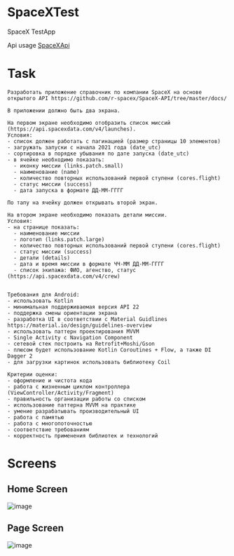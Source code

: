 # SpaceXTest
 SpaceX TestApp
 
 Api usage [SpaceXApi](https://github.com/r-spacex/SpaceX-API/tree/master/docs/)
 
# Task
```
Разработать приложение справочник по компании SpaceX на основе открытого API https://github.com/r-spacex/SpaceX-API/tree/master/docs/

В приложении должно быть два экрана.

На первом экране необходимо отобразить список миссий (https://api.spacexdata.com/v4/launches).
Условия:
- список должен работать с пагинацией (размер страницы 10 элементов)
- загружать запуски с начала 2021 года (date_utc)
- сортировка в порядке убывания по дате запуска (date_utc)
- в ячейке необходимо показать:
  - иконку миссии (links.patch.small)
  - наименование (name)
  - количество повторных использований первой ступени (cores.flight)
  - статус миссии (success)
  - дата запуска в формате ДД-ММ-ГГГГ

По тапу на ячейку должен открывать второй экран.

На втором экране необходимо показать детали миссии.
Условия:
- на странице показать:
  - наименование миссии
  - логотип (links.patch.large)
  - количество повторных использований первой ступени (cores.flight)
  - статус миссии (success)
  - детали (details)
  - дата и время миссии в формате ЧЧ-ММ ДД-ММ-ГГГГ
  - список экипажа: ФИО, агенство, статус (https://api.spacexdata.com/v4/crew)


Требования для Android:
- использовать Kotlin
- минимальная поддерживаемая версия API 22
- поддержка смены ориентации экрана
- разработка UI в соответствии с Material Guidlines https://material.io/design/guidelines-overview
- использовать паттерн проектирования MVVM
- Single Activity с Navigation Component
- сетевой стек построить на Retrofit+Moshi/Gson
- плюсом будет использование Kotlin Coroutines + Flow, а также DI Dagger 2
- для загрузки картинок использовать библиотеку Coil

Критерии оценки:
- оформление и чистота кода
- работа с жизненным циклом контроллера (ViewController/Activity/Fragment)
- правильность организации работы со списком
- использование паттерна MVVM на практике
- умение разрабатывать производительный UI
- работа с памятью
- работа с многопоточностью
- соответствие требованиям
- корректность применения библиотек и технологий
```

# Screens
## Home Screen
![image](https://user-images.githubusercontent.com/28680051/194705218-ee18c81f-02de-4e2a-aab2-21c478cb2a0d.png)


## Page Screen
![image](https://user-images.githubusercontent.com/28680051/194705289-d99ef20e-93fe-4499-9d35-28ff239bda9a.png)
